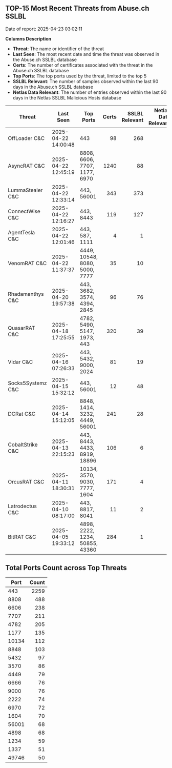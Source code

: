 ## TOP-15 Most Recent Threats from Abuse.ch SSLBL
Date of report: 2025-04-23 03:02:11

**Columns Description**
- **Threat**: The name or identifier of the threat
- **Last Seen**: The most recent date and time the threat was observed in the Abuse.ch SSLBL database
- **Certs**: The number of certificates associated with the threat in the Abuse.ch SSLBL database
- **Top Ports**: The top ports used by the threat, limited to the top 5
- **SSLBL Relevant**: The number of samples observed within the last 90 days in the Abuse.ch SSLBL database
- **Netlas Data Relevant**: The number of entries observed within the last 90 days in the Netlas SSLBL Malicious Hosts database



| Threat                     | Last Seen           | Top Ports          | Certs        | SSLBL Relevant   | Netlas Data Relevant  |
|----------------------------|---------------------|--------------------|-------------:|-----------------:|----------------------:|
| OffLoader C&C              | 2025-04-22 14:00:48 | 443 | 98 | 268 | 1 |
| AsyncRAT C&C               | 2025-04-22 12:45:19 | 8808, 6606, 7707, 1177, 6970 | 1240 | 88 | 4 |
| LummaStealer C&C           | 2025-04-22 12:33:14 | 443, 56001 | 343 | 373 | 0 |
| ConnectWise C&C            | 2025-04-22 12:16:27 | 443, 8443 | 119 | 127 | 2 |
| AgentTesla C&C             | 2025-04-22 12:01:46 | 443, 587, 1111 | 4 | 1 | 0 |
| VenomRAT C&C               | 2025-04-22 11:37:37 | 4449, 10548, 8080, 5000, 7777 | 35 | 10 | 0 |
| Rhadamanthys C&C           | 2025-04-20 19:57:38 | 443, 3682, 3574, 4394, 2845 | 96 | 76 | 0 |
| QuasarRAT C&C              | 2025-04-18 17:25:55 | 4782, 5490, 5147, 1973, 443 | 320 | 39 | 1 |
| Vidar C&C                  | 2025-04-16 07:26:33 | 443, 5432, 9000, 2024 | 81 | 19 | 4 |
| Socks5Systemz C&C          | 2025-04-15 15:32:12 | 443, 56001 | 12 | 48 | 7 |
| DCRat C&C                  | 2025-04-14 15:12:05 | 8848, 1414, 3232, 4449, 56001 | 241 | 28 | 0 |
| CobaltStrike C&C           | 2025-04-13 22:15:23 | 443, 8443, 4433, 8919, 18896 | 106 | 6 | 4 |
| OrcusRAT C&C               | 2025-04-11 18:30:31 | 10134, 3570, 9030, 7777, 1604 | 171 | 4 | 0 |
| Latrodectus C&C            | 2025-04-10 08:17:00 | 443, 8817, 8041 | 11 | 2 | 0 |
| BitRAT C&C                 | 2025-04-05 19:33:12 | 4898, 2222, 1234, 50855, 43360 | 284 | 1 | 0 |

## Total Ports Count across Top Threats
| Port       | Count      |
|------------|-----------:|
| 443 | 2259 |
| 8808 | 488 |
| 6606 | 238 |
| 7707 | 211 |
| 4782 | 205 |
| 1177 | 135 |
| 10134 | 112 |
| 8848 | 103 |
| 5432 | 97 |
| 3570 | 86 |
| 4449 | 79 |
| 6666 | 76 |
| 9000 | 76 |
| 2222 | 74 |
| 6970 | 72 |
| 1604 | 70 |
| 56001 | 68 |
| 4898 | 68 |
| 1234 | 59 |
| 1337 | 51 |
| 49746 | 50 |